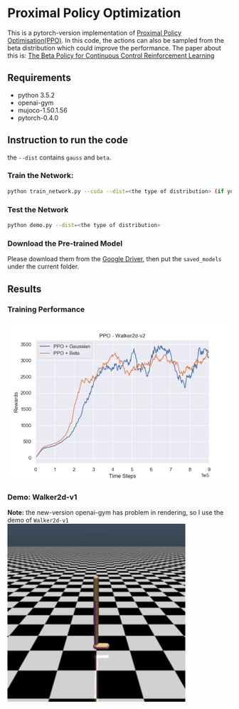 # Proximal Policy Optimization
This is a pytorch-version implementation of [Proximal Policy Optimisation(PPO)](https://arxiv.org/abs/1707.06347). In this code, the actions can also be sampled from the beta distribution which could improve the performance. The paper about this is: [The Beta Policy for Continuous Control Reinforcement Learning](https://www.ri.cmu.edu/wp-content/uploads/2017/06/thesis-Chou.pdf)

## Requirements
- python 3.5.2
- openai-gym
- mujoco-1.50.1.56
- pytorch-0.4.0

## Instruction to run the code
the `--dist` contains `gauss` and `beta`. 
### Train the Network:
```bash
python train_network.py --cuda --dist=<the type of distribution> (if you have a GPU, you can add this flag)

```
### Test the Network
```bash
python demo.py --dist=<the type of distribution>

```
### Download the Pre-trained Model
Please download them from the [Google Driver](https://drive.google.com/open?id=1ZXqRKwGI7purOm0CJtIVFXOZnmxqvA0p), then put the `saved_models` under the current folder.

## Results
### Training Performance
![Training_Curve](figures/result.png)
### Demo: Walker2d-v1
**Note:** the new-version openai-gym has problem in rendering, so I use the demo of `Walker2d-v1`
![Demo](figures/demo.gif)








